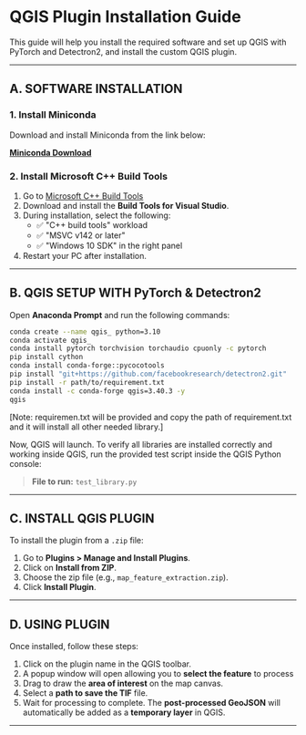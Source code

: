 
# QGIS Plugin Installation Guide

This guide will help you install the required software and set up QGIS with PyTorch and Detectron2, and install the custom QGIS plugin.

---

## A. SOFTWARE INSTALLATION

### 1. Install Miniconda

Download and install Miniconda from the link below:

**[Miniconda Download](https://repo.anaconda.com/miniconda/Miniconda3-latest-Windows-x86_64.exe)**

### 2. Install Microsoft C++ Build Tools

1. Go to [Microsoft C++ Build Tools](https://visualstudio.microsoft.com/visual-cpp-build-tools/)
2. Download and install the **Build Tools for Visual Studio**.
3. During installation, select the following:
   - ✅ "C++ build tools" workload  
   - ✅ "MSVC v142 or later"  
   - ✅ "Windows 10 SDK" in the right panel  
4. Restart your PC after installation.

---

## B. QGIS SETUP WITH PyTorch & Detectron2

Open **Anaconda Prompt** and run the following commands:

```bash
conda create --name qgis_ python=3.10
conda activate qgis_
conda install pytorch torchvision torchaudio cpuonly -c pytorch
pip install cython
conda install conda-forge::pycocotools
pip install "git+https://github.com/facebookresearch/detectron2.git"
pip install -r path/to/requirement.txt
conda install -c conda-forge qgis=3.40.3 -y
qgis
```
[Note: requiremen.txt will be provided and copy the path of requirement.txt and it will install all other needed library.]

Now, QGIS will launch. To verify all libraries are installed correctly and working inside QGIS, run the provided test script inside the QGIS Python console:

> **File to run:** `test_library.py`

---

## C. INSTALL QGIS PLUGIN

To install the plugin from a `.zip` file:

1. Go to **Plugins > Manage and Install Plugins**.  
2. Click on **Install from ZIP**.  
3. Choose the zip file (e.g., `map_feature_extraction.zip`).  
4. Click **Install Plugin**.

---

## D. USING PLUGIN

Once installed, follow these steps:

1. Click on the plugin name in the QGIS toolbar.
2. A popup window will open allowing you to **select the feature** to process
3. Drag to draw the **area of interest** on the map canvas.
4. Select a **path to save the TIF** file.
5. Wait for processing to complete. The **post-processed GeoJSON** will automatically be added as a **temporary layer** in QGIS.

---